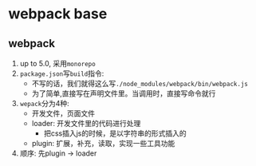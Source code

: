 # webpack base

## webpack
1. up to 5.0, 采用`monorepo`
2. `package.json`写`build`指令:
    - 不写的话，我们就得这么写`./node_modules/webpack/bin/webpack.js`
    - 为了简单,直接写在声明文件里。当调用时，直接写命令就行
3. `wepack`分为4种:
    - 开发文件，页面文件
    - loader: 开发文件里的代码进行处理
        - 把css插入js的时候，是以字符串的形式插入的
    - plugin: 扩展，补充，读取，实现一些工具功能
4. 顺序: 先plugin -> loader


